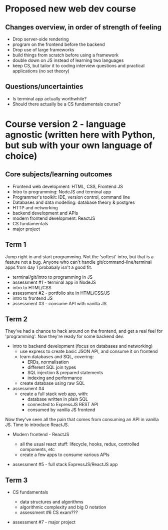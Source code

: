 # Proposed new web dev course

## Changes overview, in order of strength of feeling

- Drop server-side rendering
- program on the frontend before the backend
- Drop use of large frameworks
- build things from scratch before using a framework
- double down on JS instead of learning two languages
- keep CS, but tailor it to coding interview questions and practical applications (no set theory)

## Questions/uncertainties

- Is terminal app actually worthwhile?
- Should there actually be a CS fundamentals course?

# Course version 2 - language agnostic (written here with Python, but sub with your own language of choice)
## Core subjects/learning outcomes

- Frontend web development: HTML, CSS, Frontend JS
- Intro to programming: NodeJS and terminal app
- Programmer's toolkit: IDE, version control, command line
- Databases and data modelling: database theory & postgres
- HTTP and networking
- backend development and APIs
- modern frontend development: ReactJS
- CS fundamentals
- major project

## Term 1

Jump right in and start programming. Not the 'softest' intro, but that is a feature not a bug.
Anyone who can't handle git/command-line/terminal apps from day 1 probabaly isn't a good fit.

- terminal/git/intro to programming in JS
- assessment #1 - terminal app in NodeJS
- intro to HTML/CSS
- assessment #2 - portfolio site in HTML/CSS/JS
- intro to frontend JS
- assessment #3 - consume API with vanilla JS

## Term 2

They've had a chance to hack around on the frontend, and get a real feel for 'programming'.
Now they're ready for some backend dev.

- intro to backend development (focus on databases and networking)
  - use express to create basic JSON API, and consume it on frontend
  - learn databases and SQL, covering:
    - ERDs, normalisation
    - different SQL join types
    - SQL injection & prepared statements
    - indexing and performance
  - create database using raw SQL
- assessment #4
  - create a full stack web app, with:
    - database written in plain SQL
    - connected to ExpressJS REST API
    - consumed by vanilla JS frontend

Now they've seen all the pain that comes from consuming an API in vanilla JS.
Time to introduce ReactJS.

- Modern frontend - ReactJS
  - all the usual react stuff: lifecycle, hooks, redux, controlled components, etc
  - create a few apps to consume various APIs

- assessment #5 - full stack ExpressJS/ReactJS app

## Term 3

- CS fundamentals
  - data structures and algorithms
  - algorithmic complexity and big O notation
  - assessment #6 CS exam???

- assessment #7 - major project
